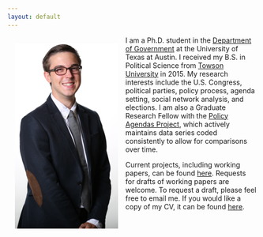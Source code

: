 ```yaml
---
layout: default
---
```

<img style="width=209px;height=375px;float:left;padding:15px;"
src="/images/photo.png" alt="" width="209" height="375">

I am a Ph.D. student in the [Department of Government](http://www.utexas.edu/cola/government/) at the University of Texas at Austin. I received my B.S. in Political Science from [Towson University](http://www.towson.edu) in 2015. My research interests include the U.S. Congress, political parties, policy process, agenda setting, social network analysis, and elections. I am also a Graduate Research Fellow with the [Policy Agendas Project](http://www.comparativeagendas.net), which  actively maintains data series coded consistently to allow for comparisons over time.

Current projects, including working papers, can be found [here](/research/). Requests for drafts of working papers are welcome. To request a draft, please feel free to email me. If you would like a copy of my CV, it can be found [here](/McGee_CV.pdf).
